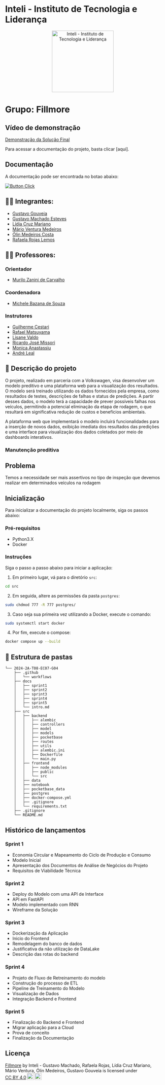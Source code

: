 # Inteli - Instituto de Tecnologia e Liderança 

<p align="center">
<img src="https://github.com/user-attachments/assets/18d67961-2453-4d9b-b40e-9c96a7493ffd" alt="Inteli - Instituto de Tecnologia e Liderança" width="200">
</p>

# Grupo: Fillmore

## Vídeo de demonstração

[Demonstração da Solução Final](https://www.youtube.com/watch?v=rNgzF6gbDT4)

Para acessar a documentação do projeto, basta clicar [aqui].

## Documentação

  A documentação pode ser encontrada no botao abaixo:

  [![Button Click]][Link]

  [Button Click]: https://img.shields.io/badge/Documentação-37a779?style=for-the-badge
  [Link]: https://inteli-college.github.io/2024-2A-T08-EC07-G04/


## :student: Integrantes:

- <a href="https://www.linkedin.com/in/gustavo-gouveia-583185271//">Gustavo Gouveia</a>
- <a href="https://www.linkedin.com/in/gustavo-machado-esteves-453b81248/">Gustavo Machado Esteves</a>
- <a href="https://www.linkedin.com/in/lidiamariano/">Lídia Cruz Mariano</a>
- <a href="https://www.linkedin.com/in/m%C3%A1rio-ventura-medeiros-123682291/">Mário Ventura Medeiros</a>
- <a href="https://www.linkedin.com/in/olincosta/">Ólin Medeiros Costa</a>
- <a href="https://www.linkedin.com/in/rafaelarojas/">Rafaela Rojas Lemos</a>

## :teacher: Professores:

### Orientador

- <a href="https://www.linkedin.com/in/murilo-zanini-de-carvalho-0980415b/">Murilo Zanini de Carvalho</a>

### Coordenadora

- <a href="https://www.linkedin.com/in/michele-bazana-de-souza-69b77763/">Michele Bazana de Souza</a>

### Instrutores

- <a href="https://www.linkedin.com/in/gui-cestari/">Guilherme Cestari</a>
- <a href="https://www.linkedin.com/in/rafaelmatsuyama/">Rafael Matsuyama</a>
- <a href="https://www.linkedin.com/in/lisane-valdo/">Lisane Valdo</a>
- <a href="https://www.linkedin.com/in/ricardo-missori/">Ricardo José Missori</a>
- <a href="https://www.linkedin.com/in/monica-anastassiu-d-sc-2568522/">Monica Anastassiu</a>
- <a href="https://www.linkedin.com/in/andr%C3%A9-leal-a57b2065/">André Leal</a>


## :memo: Descrição do projeto
O projeto, realizado em parceria com a Volkswagen, visa desenvolver um modelo preditivo e uma plataforma web para a visualização dos resultados. O modelo será treinado utilizando os dados fornecidos pela empresa, como resultados de testes, descrições de falhas e status de predições. A partir desses dados, o modelo terá a capacidade de prever possíveis falhas nos veículos, permitindo a potencial eliminação da etapa de rodagem, o que resultará em significativa redução de custos e benefícios ambientais.

A plataforma web que implementará o modelo incluirá funcionalidades para a inserção de novos dados, exibição imediata dos resultados das predições e uma interface para visualização dos dados coletados por meio de dashboards interativos.

### Manutenção preditiva

## Problema
 Temos a necessidade ser mais assertivos no tipo de inspeção que devemos realizar em determinados veículos na rodagem

## Inicialização

Para inicializar a documentação do projeto localmente, siga os passos abaixo:

### Pré-requisitos
- Python3.X
- Docker

### Instruções
Siga o passo a passo abaixo para iniciar a aplicação:
1. Em primeiro lugar, vá para o diretório ```src```:
```bash
cd src
```
2. Em seguida, altere as permissões da pasta ```postgres```:
```bash
sudo chdmod 777 -R 777 postgres/
```
3. Caso seja sua primeira vez utilizando a Docker, execute o comando:
```bash
sudo systemctl start docker
```
4. Por fim, execute o compose:
```bash
docker compose up --build
```
## 📁 Estrutura de pastas
```plaintext
└── 2024-2A-T08-EC07-G04
    ├── .github
    │   └── workflows
    ├── docs
    │   ├── sprint1
    │   ├── sprint2
    │   ├── sprint3
    │   ├── sprint4
    │   ├── sprint5
    │   └── intro.md
    ├── src
    │   ├── backend
    │   │   ├── alembic
    │   │   ├── controllers
    │   │   ├── model
    │   │   ├── models
    │   │   ├── pocketbase
    │   │   ├── routes
    │   │   ├── utils
    │   │   ├── alembic.ini
    │   │   ├── Dockerfile
    │   │   └── main.py
    │   ├── frontend
    │   │   ├── node_modules
    │   │   ├── public
    │   │   └── src
    │   ├── data
    │   ├── notebook
    │   ├── pocketbase_data
    │   ├── postgres
    │   ├── docker-compose.yml
    │   ├── .gitignore
    │   └── requirements.txt
    ├── .gitignore
    └── README.md
```
## Histórico de lançamentos

### Sprint 1
- Economia Circular e Mapeamento do Ciclo de Produção e Consumo
- Modelo Inicial
- Apresentação dos Documentos de Análise de Negócios do Projeto
- Requisitos de Viabilidade Técnica
  
### Sprint 2
- Deploy do Modelo com uma API de Interface
- API em FastAPI
- Modelo implementado com RNN
- Wireframe da Solução

### Sprint 3
- Dockerização da Aplicação
- Inicio do Frontend
- Remodelagem do banco de dados
- Justificativa da não utilização de DataLake
- Descrição das rotas do backend

### Sprint 4
- Projeto de Fluxo de Retreinamento do modelo
- Construção do processo de ETL
- Pipeline de Treinamento do Modelo
- Visualização de Dados
- Integração Backend e Frontend

### Sprint 5
- Finalização do Backend e Frontend
- Migrar aplicação para a Cloud
- Prova de conceito
- Finalização da Documentação


## Licença


<p xmlns:cc="http://creativecommons.org/ns#" xmlns:dct="http://purl.org/dc/terms/"><a property="dct:title" rel="cc:attributionURL" href="https://github.com/Inteli-College/2024-2A-T08-EC07-G04">Fillmore</a> by <span property="cc:attributionName">Inteli - Gustavo Machado, Rafaela Rojas, Lídia Cruz Mariano, Mário Ventura, Ólin Medeiros, Gustavo Gouveia</span> is licensed under <a href="https://creativecommons.org/licenses/by/4.0/?ref=chooser-v1" target="_blank" rel="license noopener noreferrer" style="display:inline-block;">CC BY 4.0<img style="height:22px!important;margin-left:3px;vertical-align:text-bottom;" src="https://mirrors.creativecommons.org/presskit/icons/cc.svg?ref=chooser-v1" alt=""><img style="height:22px!important;margin-left:3px;vertical-align:text-bottom;" src="https://mirrors.creativecommons.org/presskit/icons/by.svg?ref=chooser-v1" alt=""></a></p>
